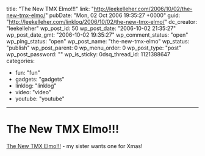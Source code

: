 title: "The New TMX Elmo!!!"
link: "http://leekelleher.com/2006/10/02/the-new-tmx-elmo/"
pubDate: "Mon, 02 Oct 2006 19:35:27 +0000"
guid: "http://leekelleher.com/linklog/2006/10/02/the-new-tmx-elmo/"
dc_creator: "leekelleher"
wp_post_id: 50
wp_post_date: "2006-10-02 21:35:27"
wp_post_date_gmt: "2006-10-02 19:35:27"
wp_comment_status: "open"
wp_ping_status: "open"
wp_post_name: "the-new-tmx-elmo"
wp_status: "publish"
wp_post_parent: 0
wp_menu_order: 0
wp_post_type: "post"
wp_post_password: ""
wp_is_sticky: 0dsq_thread_id: 1121388647
categories:
  - fun: "fun"
  - gadgets: "gadgets"
  - linklog: "linklog"
  - video: "video"
  - youtube: "youtube"

---

# The New TMX Elmo!!!

<a href="http://www.youtube.com/watch?v=Ui5v3APjmp8" >The New TMX Elmo!!!</a> - my sister wants one for Xmas!